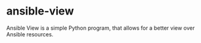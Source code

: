 # ansible-view
Ansible View is a simple Python program, that allows for a better view over Ansible resources.
